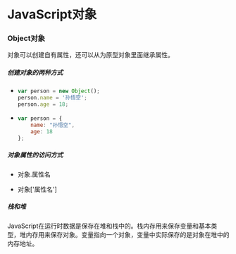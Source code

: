 # JavaScript对象

### Object对象

对象可以创建自有属性，还可以从为原型对象里面继承属性。

##### 创建对象的两种方式

- ```javascript
  var person = new Object();
  person.name = '孙悟空';
  person.age = 18;
  ```

- ```javascript
  var person = {
      name: "孙悟空",
      age: 18
  };
  ```

##### 对象属性的访问方式

- 对象.属性名

- 对象['属性名']

##### 栈和堆

JavaScript在运行时数据是保存在堆和栈中的。栈内存用来保存变量和基本类型，堆内存用来保存对象。变量指向一个对象，变量中实际保存的是对象在堆中的内存地址。
